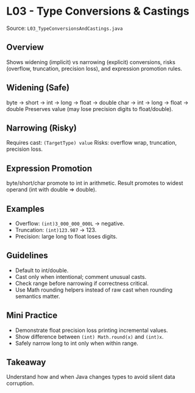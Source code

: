 # L03 - Type Conversions & Castings

Source: `L03_TypeConversionsAndCastings.java`

## Overview
Shows widening (implicit) vs narrowing (explicit) conversions, risks (overflow, truncation, precision loss), and expression promotion rules.

## Widening (Safe)
byte -> short -> int -> long -> float -> double
char -> int -> long -> float -> double
Preserves value (may lose precision digits to float/double).

## Narrowing (Risky)
Requires cast: `(TargetType) value`
Risks: overflow wrap, truncation, precision loss.

## Expression Promotion
byte/short/char promote to int in arithmetic. Result promotes to widest operand (int with double => double).

## Examples
- Overflow: `(int)3_000_000_000L` -> negative.
- Truncation: `(int)123.987` -> 123.
- Precision: large long to float loses digits.

## Guidelines
- Default to int/double.
- Cast only when intentional; comment unusual casts.
- Check range before narrowing if correctness critical.
- Use Math rounding helpers instead of raw cast when rounding semantics matter.

## Mini Practice
- Demonstrate float precision loss printing incremental values.
- Show difference between `(int) Math.round(x)` and `(int)x`.
- Safely narrow long to int only when within range.

## Takeaway
Understand how and when Java changes types to avoid silent data corruption.
